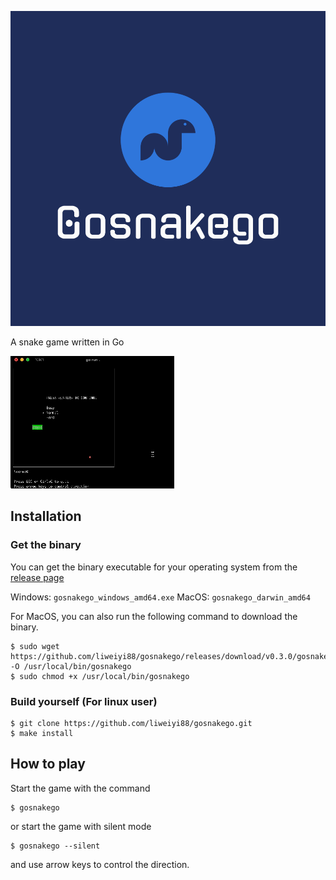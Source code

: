 <p align="center">
<img src="assets/logo_snake.png" alt="gosnakego" title="gosnakego" />
</p>
A snake game written in Go

![snake](https://github.com/liweiyi88/gosnakego/blob/main/assets/gosnakego.gif)

## Installation
### Get the binary
You can get the binary executable for your operating system from the [release page](https://github.com/liweiyi88/gosnakego/releases)

Windows: `gosnakego_windows_amd64.exe`
MacOS: `gosnakego_darwin_amd64`

For MacOS, you can also run the following command to download the binary.
```
$ sudo wget https://github.com/liweiyi88/gosnakego/releases/download/v0.3.0/gosnakego_darwin_amd64 -O /usr/local/bin/gosnakego
$ sudo chmod +x /usr/local/bin/gosnakego
```

### Build yourself (For linux user)
```
$ git clone https://github.com/liweiyi88/gosnakego.git
$ make install
```

## How to play
Start the game with the command
```
$ gosnakego
```

or start the game with silent mode
```
$ gosnakego --silent
```

and use arrow keys to control the direction.
